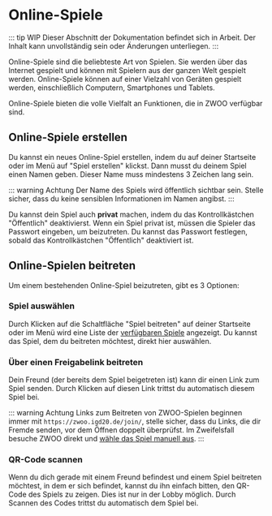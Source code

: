 # Online-Spiele

::: tip WIP
Dieser Abschnitt der Dokumentation befindet sich in Arbeit. Der Inhalt kann unvollständig sein oder Änderungen unterliegen.
:::

Online-Spiele sind die beliebteste Art von Spielen. Sie werden über das Internet gespielt und können mit Spielern aus der ganzen Welt gespielt werden. Online-Spiele können auf einer Vielzahl von Geräten gespielt werden, einschließlich Computern, Smartphones und Tablets.

Online-Spiele bieten die volle Vielfalt an Funktionen, die in ZWOO verfügbar sind.

## Online-Spiele erstellen

Du kannst ein neues Online-Spiel erstellen, indem du auf deiner Startseite oder im Menü auf "Spiel erstellen" klickst. Dann musst du deinem Spiel einen Namen geben. Dieser Name muss mindestens 3 Zeichen lang sein.

::: warning Achtung
Der Name des Spiels wird öffentlich sichtbar sein. Stelle sicher, dass du keine sensiblen Informationen im Namen angibst.
:::

Du kannst dein Spiel auch **privat** machen, indem du das Kontrollkästchen "Öffentlich" deaktivierst. Wenn ein Spiel privat ist, müssen die Spieler das Passwort eingeben, um beizutreten. Du kannst das Passwort festlegen, sobald das Kontrollkästchen "Öffentlich" deaktiviert ist.

## Online-Spielen beitreten

Um einem bestehenden Online-Spiel beizutreten, gibt es 3 Optionen:

### Spiel auswählen

Durch Klicken auf die Schaltfläche "Spiel beitreten" auf deiner Startseite oder im Menü wird eine Liste der [verfügbaren Spiele](https://zwoo.igd20.de/available-games) angezeigt. Du kannst das Spiel, dem du beitreten möchtest, direkt hier auswählen.

### Über einen Freigabelink beitreten

Dein Freund (der bereits dem Spiel beigetreten ist) kann dir einen Link zum Spiel senden. Durch Klicken auf diesen Link trittst du automatisch diesem Spiel bei.

::: warning Achtung
Links zum Beitreten von ZWOO-Spielen beginnen immer mit `https://zwoo.igd20.de/join/`, stelle sicher, dass du Links, die dir Fremde senden, vor dem Öffnen doppelt überprüfst. Im Zweifelsfall besuche ZWOO direkt und [wähle das Spiel manuell aus](#spiel-auswählen).
:::

### QR-Code scannen

Wenn du dich gerade mit einem Freund befindest und einem Spiel beitreten möchtest, in dem er sich befindet, kannst du ihn einfach bitten, den QR-Code des Spiels zu zeigen. Dies ist nur in der Lobby möglich. Durch Scannen des Codes trittst du automatisch dem Spiel bei.
